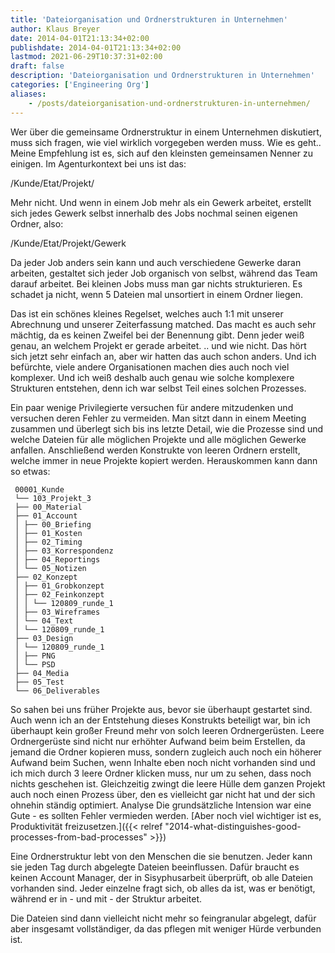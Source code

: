 ```yaml
---
title: 'Dateiorganisation und Ordnerstrukturen in Unternehmen'
author: Klaus Breyer
date: 2014-04-01T21:13:34+02:00
publishdate: 2014-04-01T21:13:34+02:00
lastmod: 2021-06-29T10:37:31+02:00
draft: false
description: 'Dateiorganisation und Ordnerstrukturen in Unternehmen'
categories: ['Engineering Org']
aliases:
    - /posts/dateiorganisation-und-ordnerstrukturen-in-unternehmen/
---
```

Wer über die gemeinsame Ordnerstruktur in einem Unternehmen diskutiert, muss sich fragen, wie viel wirklich vorgegeben werden muss.
 Wie es geht..
Meine Empfehlung ist es, sich auf den kleinsten gemeinsamen Nenner zu einigen. Im Agenturkontext bei uns ist das:

/Kunde/Etat/Projekt/

Mehr nicht. Und wenn in einem Job mehr als ein Gewerk arbeitet, erstellt sich jedes Gewerk selbst innerhalb des Jobs nochmal seinen eigenen Ordner, also:

/Kunde/Etat/Projekt/Gewerk

Da jeder Job anders sein kann und auch verschiedene Gewerke daran arbeiten, gestaltet sich jeder Job organisch von selbst, während das Team darauf arbeitet. Bei kleinen Jobs muss man gar nichts strukturieren. Es schadet ja nicht, wenn 5 Dateien mal unsortiert in einem Ordner liegen.

Das ist ein schönes kleines Regelset, welches auch 1:1 mit unserer Abrechnung und unserer Zeiterfassung matched. Das macht es auch sehr mächtig, da es keinen Zweifel bei der Benennung gibt. Denn jeder weiß genau, an welchem Projekt er gerade arbeitet.
 .. und wie nicht.
Das hört sich jetzt sehr einfach an, aber wir hatten das auch schon anders. Und ich befürchte, viele andere Organisationen machen dies auch noch viel komplexer. Und ich weiß deshalb auch genau wie solche komplexere Strukturen entstehen, denn ich war selbst Teil eines solchen Prozesses.

Ein paar wenige Privilegierte versuchen für andere mitzudenken und versuchen deren Fehler zu vermeiden. Man sitzt dann in einem Meeting zusammen und überlegt sich bis ins letzte Detail, wie die Prozesse sind und welche Dateien für alle möglichen Projekte und alle möglichen Gewerke anfallen. Anschließend werden Konstrukte von leeren Ordnern erstellt, welche immer in neue Projekte kopiert werden. Herauskommen kann dann so etwas:

```text
 00001_Kunde
 └── 103_Projekt_3
 ├── 00_Material
 ├── 01_Account
 │ ├── 00_Briefing
 │ ├── 01_Kosten
 │ ├── 02_Timing
 │ ├── 03_Korrespondenz
 │ ├── 04_Reportings
 │ └── 05_Notizen
 ├── 02_Konzept
 │ ├── 01_Grobkonzept
 │ ├── 02_Feinkonzept
 │ │ └── 120809_runde_1
 │ ├── 03_Wireframes
 │ └── 04_Text
 │ └── 120809_runde_1
 ├── 03_Design
 │ └── 120809_runde_1
 │ ├── PNG
 │ └── PSD
 ├── 04_Media
 ├── 05_Test
 └── 06_Deliverables
```

So sahen bei uns früher Projekte aus, bevor sie überhaupt gestartet sind. Auch wenn ich an der Entstehung dieses Konstrukts beteiligt war, bin ich überhaupt kein großer Freund mehr von solch leeren Ordnergerüsten. Leere Ordnergerüste sind nicht nur erhöhter Aufwand beim beim Erstellen, da jemand die Ordner kopieren muss, sondern zugleich auch noch ein höherer Aufwand beim Suchen, wenn Inhalte eben noch nicht vorhanden sind und ich mich durch 3 leere Ordner klicken muss, nur um zu sehen, dass noch nichts geschehen ist. Gleichzeitig zwingt die leere Hülle dem ganzen Projekt auch noch einen Prozess über, den es vielleicht gar nicht hat und der sich ohnehin ständig optimiert.
 Analyse
Die grundsätzliche Intension war eine Gute - es sollten Fehler vermieden werden. [Aber noch viel wichtiger ist es, Produktivität freizusetzen.]({{< relref "2014-what-distinguishes-good-processes-from-bad-processes" >}})

Eine Ordnerstruktur lebt von den Menschen die sie benutzen. Jeder kann sie jeden Tag durch abgelegte Dateien beeinflussen. Dafür braucht es keinen Account Manager, der in Sisyphusarbeit überprüft, ob alle Dateien vorhanden sind. Jeder einzelne fragt sich, ob alles da ist, was er benötigt, während er in - und mit - der Struktur arbeitet.

Die Dateien sind dann vielleicht nicht mehr so feingranular abgelegt, dafür aber insgesamt vollständiger, da das pflegen mit weniger Hürde verbunden ist.
